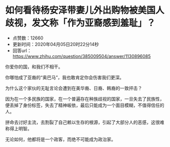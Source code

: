 # 如何看待杨安泽带妻儿外出购物被美国人歧视，发文称「作为亚裔感到羞耻」？
- 点赞数：12660
- 更新时间：2020年04月05日20时22分14秒
- 回答url：https://www.zhihu.com/question/385009504/answer/1130896085
<body>
 <p data-pid="OcAgOYBO">你爱你的国，和我们不相干。</p>
 <p data-pid="GLuRwbpC">你哪怕成了亚裔的“奥巴马”，我也敢肯定你会伤害我们更深。</p>
 <p data-pid="IFTx_K-F">为什么这个家伙的无耻言论会遭到在美华裔、日裔、韩裔的一致抨击？</p>
 <p data-pid="q4TBEPd-">因为在一个多民族的国家，在一个普遍存在种族歧视的国家，一旦失去了民族性，便丢掉了身份标签，失去了精神皈依，最后只能成为一个面目模糊，不值得信任的人。</p>
 <p data-pid="a9hoVQzM">拼命去讨好主流，去割裂了自己赖以生存的根源，引起了大部分人的恶感，这很难称得上明智。</p>
 <p data-pid="dM4EESmO">无论如何，他都将是一个政客，而绝不可能成为政治家。</p>
</body>
